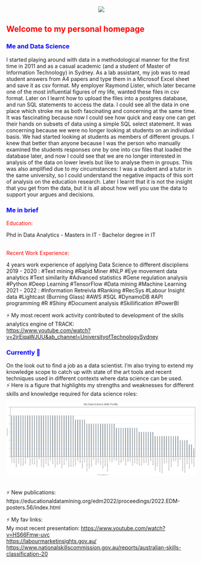 <div id="header" align="center">
  <img src="https://media.giphy.com/media/M9gbBd9nbDrOTu1Mqx/giphy.gif" width="100"/>
</div>

<h2 style="color:red"> Welcome to my personal homepage </h2> 

<h3 style="color:blue"> Me and Data Science </h3>
I started playing around with data in a methodological manner for the first time in 2011 and as a casual academic (and a student of Master of Information Technology) in Sydney. As a lab assistant, my job was to read student answers from A4 papers and type them in a Microsof Excel sheet and save it as csv format. My employer Raymond Lister, which later became one of the most influential figures of my life, wanted these files in csv format. Later on I learnt how to upload the files into a postgres database, and run SQL statements to access the data. I could see all the data in one place which stroke me as both fascinating and concerning at the same time. It was fascinating because now I could see how quick and easy one can get their hands on subsets of data using a simple SQL select statement. It was concerning because we were no longer looking at students on an individual basis. We had started looking at students as members of different groups. I knew that  better than anyone because I was the person who manually examined the students responses one by one into csv files that loaded the database later, and now I could see that we are no longer interested in analysis of the data on lower levels but like to analyse them in groups. This was also amplified due to my circumstances: I was a student and a tutor in the same university, so I could understand the negative impacts of this sort of analysis on the education research. Later I learnt that it is not the insight that you get from the data, but it is all about how well you use the data to support your argues and decisions.
<br>
<h3 style="color:blue"> Me in brief </h3>
<p style="color:red"> Education: </p> Phd in Data Analytics - Masters in IT - Bachelor degree in IT<br>
<br>
<p style="color:red">Recent Work Experience: </p> 4 years work experience of applying Data Science to different discipliens<br>
2019 - 2020 : #Text mining #Rapid Miner #NLP #Eye movement data analytics #Text similarity #Advanced statistics #Gene regulation analysis #Python #Deep Learning #TensorFlow #Data mining #Machine Learning<br>
2021 - 2022 : #Information Retreivla #Ranking #RecSys #Labour Insight data #Lightcast (Burning Glass) #AWS #SQL #DynamoDB #API programming #R #Shiny #Document analysis #Skillification #PowerBI <br>

⚡ My most recent work activity contributed to development of the skills analytics engine of TRACK: <br>
https://www.youtube.com/watch?v=2jrEiqaWJUU&ab_channel=UniversityofTechnologySydney

<h3 style="color:blue"> Currently 🌱 </h3>
On the look out to find a job as a data scientist. I’m also trying to extend my knowledge scope to catch up with state of the art tools and recent techniques used in different contexts where data science can be used.
<br>
⚡ Here is a figure that highlights my strengths and weaknesses for different skills and knowledge required for data science roles:
<br>

![Test Image 1](https://github.com/aahadi/aahadi/blob/main/MySkillProfile.png)
<br>



<br>
⚡ New publications: <br>
https://educationaldatamining.org/edm2022/proceedings/2022.EDM-posters.56/index.html
<br>




⚡ My fav links: <br>
My most recent presentation: https://www.youtube.com/watch?v=HS66Fmw-uvc 
<br>
https://labourmarketinsights.gov.au/
<br>
https://www.nationalskillscommission.gov.au/reports/australian-skills-classification-20
<br>



